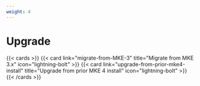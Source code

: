 ```yaml
---
weight: 4
---
```


# Upgrade

{{< cards >}}
{{< card link="migrate-from-MKE-3" title="Migrate from MKE 3.x" icon="lightning-bolt" >}}
{{< card link="upgrade-from-prior-mke4-install" title="Upgrade from prior MKE 4 install" icon="lightning-bolt" >}}
{{< /cards >}}
